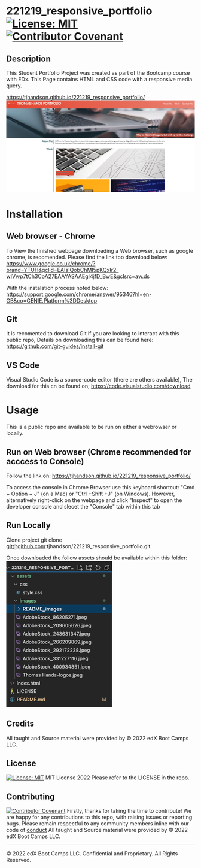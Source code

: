 # 221219_responsive_portfolio [![License: MIT](https://img.shields.io/badge/License-MIT-yellow.svg)](https://opensource.org/licenses/MIT) [![Contributor Covenant](https://img.shields.io/badge/Contributor%20Covenant-2.1-4baaaa.svg)](code_of_conduct.md)


## Description
This Student Portfolio Project was created as part of the Bootcamp course with EDx. This Page contains HTML and CSS code with a responsive media query.




https://tjhandson.github.io/221219_responsive_portfolio/
![alt text](./assets/images/README_images/221219_responsive_portfolio_page.png)

# Installation


## Web browser - Chrome
To View the finished webpage downloading a Web browser, such as google chrome, is recomended. Please find the link too download below: https://www.google.co.uk/chrome/?brand=YTUH&gclid=EAIaIQobChMI5pKQxIr2-wIVwp7tCh3CoA27EAAYASAAEgI4jfD_BwE&gclsrc=aw.ds


With the instalation process noted below: https://support.google.com/chrome/answer/95346?hl=en-GB&co=GENIE.Platform%3DDesktop




## Git
It is recomented to download Git if you are looking to interact with this public repo, Details on downloading this can be found here: https://github.com/git-guides/install-git


## VS Code
Visual Studio Code is a source-code editor (there are others available), The download for this cn be found on; https://code.visualstudio.com/download


# Usage
This is a public repo and available to be run on either a webrowser or locally.


## Run on Web browser (Chrome recommended for acccess to Console)
Follow the link on: https://tjhandson.github.io/221219_responsive_portfolio/


To access the console in Chrome Browser use this keyboard shortcut: "Cmd + Option + J" (on a Mac) or "Ctrl +Shift +J" (on Windows).
However, alternatively right-click on the webpage and click "Inspect" to open the developer console and slecet the "Console" tab within this tab


## Run Locally


Clone project
git clone git@github.com:tjhandson/221219_responsive_portfolio.git


Once downloaded the follow assets should be available within this folder:
![alt text](./assets/images/README_images/221219_responsive_portfolio_content.png)




## Credits


All taught and Source material were provided by © 2022 edX Boot Camps LLC.


## License

[![License: MIT](https://img.shields.io/badge/License-MIT-yellow.svg)](https://opensource.org/licenses/MIT)
MIT License 2022 Please refer to the LICENSE in the repo.




## Contributing


[![Contributor Covenant](https://img.shields.io/badge/Contributor%20Covenant-2.1-4baaaa.svg)](code_of_conduct.md)
Firstly, thanks for taking the time to contribute! We are happy for any contributions to this repo, with raising issues or reporting bugs.
Please remain respectful to any community members inline with our code of [conduct](code_of_conduct.md) 
All taught and Source material were provided by © 2022 edX Boot Camps LLC.






---


© 2022 edX Boot Camps LLC. Confidential and Proprietary. All Rights Reserved.